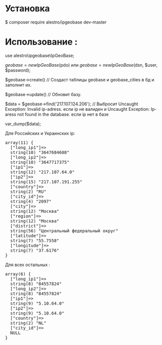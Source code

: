 # Установка 

$ composer require alestro/ipgeobase dev-master

# Использование :

use alestro\ipgeobase\IpGeoBase;

$geobase = new IpGeoBase($pdo) или $geobase = new IpGeoBase($dsn, $user, $password);

$geobase->create() // Создаст таблицы geobase и geobase_cities в бд и заполнит их.

$geobase->update() // Обновит базу.

$data = $geobase->find('217.107.124.206'); // Выбросит Uncaught Exception: Invalid ip-adress. если ip не валиден и Uncaught Exception: Ip-aress not found in the database. если ip нет в базе

var_dump($data);

Для Российских и Украинских ip:
<pre>
array(11) {
  ["long_ip1"]=>
  string(10) "3647684608"
  ["long_ip2"]=>
  string(10) "3647717375"
  ["ip1"]=>
  string(12) "217.107.64.0"
  ["ip2"]=>
  string(15) "217.107.191.255"
  ["country"]=>
  string(2) "RU"
  ["city_id"]=>
  string(4) "2097"
  ["city"]=>
  string(12) "Москва"
  ["region"]=>
  string(12) "Москва"
  ["district"]=>
  string(56) "Центральный федеральный округ"
  ["latitude"]=>
  string(7) "55.7558"
  ["longitude"]=>
  string(7) "37.6176"
}
</pre>

Для всех остальных :
<pre>
array(6) {
  ["long_ip1"]=>
  string(8) "84557824"
  ["long_ip2"]=>
  string(8) "84557824"
  ["ip1"]=>
  string(9) "5.10.64.0"
  ["ip2"]=>
  string(9) "5.10.64.0"
  ["country"]=>
  string(2) "NL"
  ["city_id"]=>
  NULL
}
</pre>

